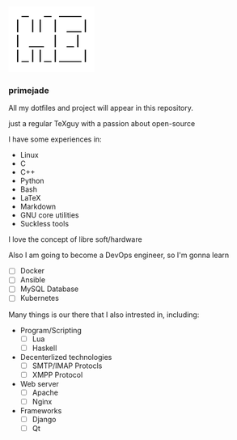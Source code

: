![pics](HE.png)

### primejade

All my dotfiles and project will appear in this repository.

just a regular TeXguy with a passion about open-source

I have some experiences in:

- Linux
- C
- C++
- Python
- Bash
- LaTeX
- Markdown
- GNU core utilities
- Suckless tools

I love the concept of libre soft/hardware

Also I am going to become a DevOps engineer, so I'm gonna learn

- [ ] Docker
- [ ] Ansible
- [ ] MySQL Database
- [ ] Kubernetes

Many things is our there that I also intrested in, including:

- Program/Scripting
    - [ ] Lua
    - [ ] Haskell
- Decenterlized technologies
    - [ ] SMTP/IMAP Protocls
    - [ ] XMPP Protocol
- Web server
    - [ ] Apache
    - [ ] Nginx
- Frameworks
    - [ ] Django
    - [ ] Qt

<!---
__Interested in__

- Code and Coffee
- Learning

__Contact:__

- mail: primejadevi@pm.me

__Todo List:__

- [x] push vim configurations
- [x] push suckless build
- [ ] push neovim workflow configurations
- [ ] push cheatsheets
- [ ] update dotfiles and add the new ones

- Social media
    - [ ] linkedin profile
    - [ ] stackoverflow

primejade/primejade is a ✨ special ✨ repository because its `README.md` (this file) appears on your GitHub profile.
You can click the Preview link to take a look at your changes.
--->
